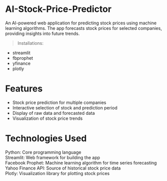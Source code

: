 # AI-Stock-Price-Predictor

An AI-powered web application for predicting stock prices using machine learning algorithms. The app forecasts stock prices for selected companies, providing insights into future trends.

> Installations:
* streamlit
* fbprophet
* yfinance 
* plotly

# Features
* Stock price prediction for multiple companies <br>
* Interactive selection of stock and prediction period <br>
* Display of raw data and forecasted data <br> 
* Visualization of stock price trends <br>

# Technologies Used
Python: Core programming language <br>
Streamlit: Web framework for building the app <br>
Facebook Prophet: Machine learning algorithm for time series forecasting <br>
Yahoo Finance API: Source of historical stock price data <br>
Plotly: Visualization library for plotting stock prices <br>

